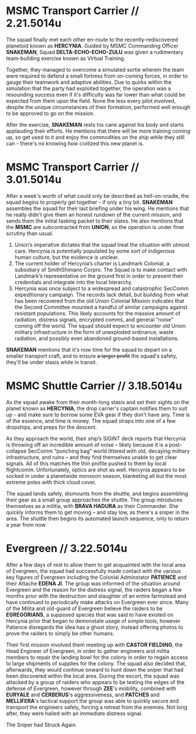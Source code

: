 # MSMC Transport Carrier // 2.21.5014u
The squad finally met each other en-route to the recently-rediscovered planetoid known as **HERCYNIA**. Guided by MSMC Commanding Officer **SNAKEMAN**, Squad **DELTA-ECHO-ECHO-ZULU** was given a rudimentary team-building exercise known as Virtual Training. 

Together, they managed to overcome a simulated sortie wherein the team were required to defend a small fortress from on-coming forces, in order to gauge their teamwork and adaptive abilities. Due to quirks within the simulation that the party had exploited together, the operation was a resounding success even if it's difficulty was far lower than what could be expected from them upon the field. None the less every pilot involved, despite the unique circumstances of their formation, performed well enough to be approved to go on the mission.

After the exercise, **SNAKEMAN** rests his cane against his body and starts applauding their efforts. He mentions that there will be more training coming up, so get used to it and enjoy the commodities on the ship while they still can - there's no knowing how civilized this new planet is. 

# MSMC Transport Carrier // 3.01.5014u

After a week's worth of what could only be described as hell-on-cradle, the squad begins to properly gel together - if only a tiny bit. **SNAKEMAN** assembles the squad for their last briefing under his wing. He mentions that he really didn't give them an honest rundown of the current mission, and sends them the initial tasking packet to their slates. He also mentions that the **MSMC** are subcontracted from **UNION**, so the operation is under finer scrutiny than usual.

1. Union’s imperative dictates that the squad treat the situation with utmost care. Hercynia is potentially populated by some sort of indigenous human culture, but the evidence is unclear.
2. The current holder of Hercynia’s charter is Landmark Colonial, a subsidiary of SmithShimano Corpro. The Squad is to make contact with Landmark’s representative on the ground first in order to present their credentials and integrate into the local hierarchy.
3. Hercynia was once subject to a widespread and catastrophic SecComm expeditionary campaign. The records lack detail, but building from what has been recovered from the old Union Colonial Mission indicates that the Second Committee mounted a handful of similar campaigns against resistant populations. This likely accounts for the massive amount of radiation, distress signals, encrypted comms, and general “noise” coming off the world. The squad should expect to encounter old Union military infrastructure in the form of unexploded ordinance, waste radiation, and possibly even abandoned ground-based installations.

 **SNAKEMAN** mentions that it's now time for the squad to depart on a smaller transport craft, and to ensure ~~a larger profit~~ the squad's safety, they'll be under stasis while in transit.

 # MSMC Shuttle Carrier // 3.18.5014u

As the squad awake from their month-long stasis and set their sights on the planet known as **HERCYNIA**, the drop carrier's captain notifies them to suit up - and make sure to borrow some EVA gear if they don't have any. Time is of the essence, and time is money. The squad straps into one of a few dropships, and preps for the descent.

As they approach the world, their ship’s SIGINT deck reports that Hercynia is throwing off an incredible amount of noise – likely because it is a post-collapse SecComm “punching bag” world littered with old, decaying military infrastructure, and ruins – and they find themselves unable to get clear signals. All of this matches the thin profile pushed to them by local flightcomm. Unfortunately, optics are shot as well. Hercynia appears to be socked in under a planetwide monsoon season, blanketing all but the most extreme poles with thick cloud cover.

The squad lands safely, dismounts from the shuttle, and begins assembling their gear as a small group approaches the shuttle. The group introduces themselves as a militia, with **BRAVA HADURA** as their Commander. She quickly informs them to get moving – and stay low, as there's a sniper in the area. The shuttle then begins its automated launch sequence, only to return a year from now.

# Evergreen // 3.22.5014u
After a few days of rest to allow them to get acquainted with the local area of Evergreen, the squad had successfully made contact with the various key figures of Evergreen including the Colonial Adminstator **PATIENCE** and their Attache **EDENA JI**. The group was informed of the situation around Evergreen and the reason for the distress signal, the raiders began a few months prior with the destruction and slaughter of an entire farmstead and have continued to periodically make attacks on Evergreen ever since. Many of the Milita and old-guard of Evergreen believe the raiders to be **EGREGORIANS**, a supposed species that was said to have existed on Hercynia prior that began to demonstate usage of simple tools, however Patience disregards the idea has a ghost story, instead offering photos to prove the raiders to simply be other humans.

Their first mission involved them meeting up with **CASTOR FIELDING**, the Head Engineer of Evergreen, in order to gather engineers and milita members to repair the landing bowl for the colony in order to regain access to large shipments of supplies for the colony. The squad also decided that, afterwards, they would continue onward to hunt down the sniper that had been discovered within the local area. During the escort, the squad was attacked by a group of raiders who appears to be testing the edges of the defense of Evergreen, however through **ZEE**'s mobility, combined with **EURYALE** and **CERBERUS**'s aggressiveness, and **PATCHES** and **MELLIFERA**'s tactical support the group was able to quickly secure and transport the engineers safely, forcing a retreat from the enemies. Not long after, they were hailed with an immediate distress signal.

The Sniper had Struck Again.
